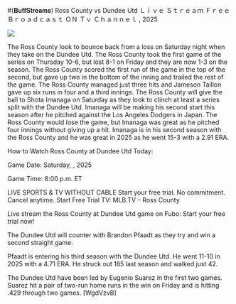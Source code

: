 #(𝐁𝐮𝐟𝐟𝐒𝐭𝐫𝐞𝐚𝐦𝐬) Ross County vs Dundee Utd Ｌｉｖｅ Ｓｔｒｅａｍ Ｆｒｅｅ Ｂｒｏａｄｃａｓｔ ＯＮ Ｔｖ Ｃｈａｎｎｅｌ , 2025  
  
  
[![](https://i.imgur.com/qSNzIqt.png)](https://movie.rssnews.media/QxdWfeCq.php)  
  
The Ross County look to bounce back from a loss on Saturday night when they take on the Dundee Utd. The Ross County took the first game of the series on Thursday 10-6, but lost 8-1 on Friday and they are now 1-3 on the season. The Ross County scored the first run of the game in the top of the second, but gave up two in the bottom of the inning and trailed the rest of the game. The Ross County managed just three hits and Jameson Taillon gave up six runs in four and a third innings. The Ross County will give the ball to Shota Imanaga on Saturday as they look to clinch at least a series split with the Dundee Utd. Imanaga will be making his second start this season after he pitched against the Los Angeles Dodgers in Japan. The Ross County would lose the game, but Imanaga was great as he pitched four innings without giving up a hit. Imanaga is in his second season with the Ross County and he was great in 2025 as he went 15-3 with a 2.91 ERA.

How to Watch Ross County at Dundee Utd Today:

Game Date: Saturday, , 2025

Game Time: 8:00 p.m. ET

LIVE SPORTS & TV WITHOUT CABLE
Start your free trial. No commitment. Cancel anytime.
Start Free Trial
TV: MLB.TV – Ross County

Live stream the Ross County at Dundee Utd game on Fubo: Start your free trial now!

The Dundee Utd will counter with Brandon Pfaadt as they try and win a second straight game.

Pfaadt is entering his third season with the Dundee Utd. He went 11-10 in 2025 with a 4.71 ERA. He struck out 185 last season and walked just 42.

The Dundee Utd have been led by Eugenio Suarez in the first two games. Suarez hit a pair of two-run home runs in the win on Friday and is hitting .429 through two games. [WgdVzvB]